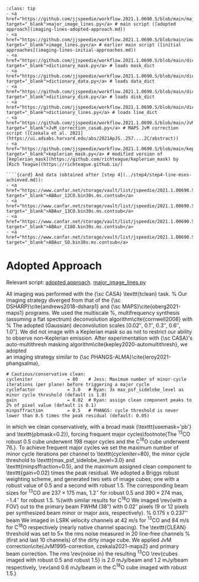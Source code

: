 `````{admonition} Scripts for **Imaging - Lines**:
:class: tip
- <a href="https://github.com/jjspeedie/workflow.2021.1.0690.S/blob/main/major_image_lines.py" target="_blank">major_image_lines.py</a> # main script ([adopted approach](imaging-lines-adopted-approach.md))
- <a href="https://github.com/jjspeedie/workflow.2021.1.0690.S/blob/main/image_lines.py" target="_blank">image_lines.py</a> # earlier main script ([initial approaches](imaging-lines-initial-approaches.md))
- <a href="https://github.com/jjspeedie/workflow.2021.1.0690.S/blob/main/dictionary_mask.py" target="_blank">dictionary_mask.py</a> # loads mask_dict
- <a href="https://github.com/jjspeedie/workflow.2021.1.0690.S/blob/main/dictionary_data.py" target="_blank">dictionary_data.py</a> # loads data_dict
- <a href="https://github.com/jjspeedie/workflow.2021.1.0690.S/blob/main/dictionary_disk.py" target="_blank">dictionary_disk.py</a> # loads disk_dict
- <a href="https://github.com/jjspeedie/workflow.2021.1.0690.S/blob/main/dictionary_lines.py" target="_blank">dictionary_lines.py</a> # loads line_dict
- <a href="https://github.com/jjspeedie/workflow.2021.1.0690.S/blob/main/JvM_correction_casa6.py" target="_blank">JvM_correction_casa6.py</a> # MAPS JvM correction script ([Czekala et al. 2021](https://ui.adsabs.harvard.edu/abs/2021ApJS..257....2C/abstract))
- <a href="https://github.com/jjspeedie/workflow.2021.1.0690.S/blob/main/keplerian_mask.py" target="_blank">keplerian_mask.py</a> # modified version of [keplerian_mask](https://github.com/richteague/keplerian_mask) by [Rich Teague](https://richteague.github.io/)

````{card} And data (obtained after [step 4](../step4/step4-line-mses-achieved.md)):
- <a href="https://www.canfar.net/storage/vault/list/jspeedie/2021.1.00690.S/private/measurement_sets" target="_blank">ABAur_12CO.bin30s.ms.contsub</a>
- <a href="https://www.canfar.net/storage/vault/list/jspeedie/2021.1.00690.S/private/measurement_sets" target="_blank">ABAur_13CO.bin30s.ms.contsub</a>
- <a href="https://www.canfar.net/storage/vault/list/jspeedie/2021.1.00690.S/private/measurement_sets" target="_blank">ABAur_C18O.bin30s.ms.contsub</a>
- <a href="https://www.canfar.net/storage/vault/list/jspeedie/2021.1.00690.S/private/measurement_sets" target="_blank">ABAur_SO.bin30s.ms.contsub</a>
`````

# Adopted Approach

Relevant script: [adopted approach](imaging-lines-adopted-approach.md).
<a href="https://github.com/jjspeedie/workflow.2021.1.0690.S/blob/main/major_image_lines.py" target="_blank">major_image_lines.py</a>

All imaging was performed with the {\sc CASA} \texttt{tclean} task.
% Our imaging strategy diverged from that of the {\sc DSHARP}\cite{andrews2018-dsharp1} and {\sc MAPS}\cite{oberg2021-maps1} programs.
We used the multiscale %, multifrequency synthesis (assuming a flat spectrum)
deconvolution algorithm\cite{cornwell2008} with
% The adopted
(Gaussian) deconvolution scales [$0.02''$, $0.1''$, $0.3''$, $0.6''$, $1.0''$].
We did not image with a Keplerian mask so as not to restrict our ability to observe non-Keplerian emission.
After experimentation with {\sc CASA}'s auto-multithresh masking algorithm\cite{kepley2020-automultithresh}, we adopted  
an imaging strategy similar to {\sc PHANGS-ALMA}\cite{leroy2021-phangsalma},  

```
# Cautious/conservative clean:
cycleniter             = 80    # Jess: Maximum number of minor-cycle iterations (per plane) before triggering a major cycle
cyclefactor            = 3.0   # Ryan: 3x max_psf_sidelobe_level as minor cycle threshold (default is 1.0)
gain                   = 0.02  # Ryan: assign clean component peaks to 2% of pixel value (default is 0.1)
minpsffraction         = 0.5   # PHANGS: cycle threshold is never lower than 0.5 times the peak residual (default: 0.05)
```

in which we clean conservatively, with a broad mask (\texttt{usemask='pb'} and \texttt{pbmask=0.2}), forcing frequent major cycles\footnote{The $^{13}$CO robust 0.5 cube underwent 198 major cycles and the C$^{18}$O cube underwent 76.}.
To achieve frequent major cycles we set
the maximum number of minor cycle iterations per channel to \texttt{cycleniter=80},
the minor cycle threshold to \texttt{max\_psf\_sidelobe\_level=3.0} and \texttt{minpsffraction=0.5},
and the maximum assigned clean component to \texttt{gain=0.02} times the peak residual.
We adopted a Briggs robust weighting scheme, and generated two sets of image cubes; one with a robust value of $0.5$ and a second with robust $1.5$.
The corresponding beam sizes for $^{13}$CO are $237\times175$ mas, $1.2^\circ$ for robust $0.5$ and $390\times274$ mas, $-1.4^\circ$ for robust $1.5$. %(with similar results for C$^{18}$O
We imaged \rev{with a FOV} out to the primary beam FWHM ($38''$) with $0.02''$ pixels ($9$ or $12$ pixels per synthesized beam minor or major axis, respectively). % 0.175 x 0.237'' beam
We imaged in LSRK velocity channels at $42$ m/s for $^{13}$CO and $84$ m/s for C$^{18}$O respectively (nearly native channel spacing).
The \texttt{CLEAN} threshold was set to $5\times$ the rms noise measured in $20$ line-free channels %(first and last 10 channels)
of the dirty image cube.
We applied JvM correction\cite{JvM1995-correction, czekala2021-maps2} and primary beam correction. The rms \rev{noise in} the resulting $^{13}$CO \rev{cubes imaged with robust $0.5$ and robust $1.5$} is $2.0$ mJy/beam and $1.2$ mJy/beam respectively, \rev{and $0.6$ mJy/beam in the C$^{18}$O cube imaged with robust $1.5$.}
